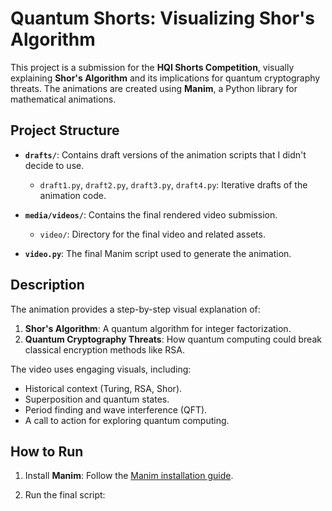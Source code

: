 # Quantum Shorts: Visualizing Shor's Algorithm

This project is a submission for the **HQI Shorts Competition**, visually explaining **Shor's Algorithm** and its implications for quantum cryptography threats. The animations are created using **Manim**, a Python library for mathematical animations.

## Project Structure

-   **`drafts/`**: Contains draft versions of the animation scripts that I didn't decide to use.
    -   `draft1.py`, `draft2.py`, `draft3.py`, `draft4.py`: Iterative drafts of the animation code.
-   **`media/videos/`**: Contains the final rendered video submission.

    -   `video/`: Directory for the final video and related assets.

-   **`video.py`**: The final Manim script used to generate the animation.

## Description

The animation provides a step-by-step visual explanation of:

1. **Shor's Algorithm**: A quantum algorithm for integer factorization.
2. **Quantum Cryptography Threats**: How quantum computing could break classical encryption methods like RSA.

The video uses engaging visuals, including:

-   Historical context (Turing, RSA, Shor).
-   Superposition and quantum states.
-   Period finding and wave interference (QFT).
-   A call to action for exploring quantum computing.

## How to Run

1. Install **Manim**: Follow the [Manim installation guide](https://docs.manim.community/en/stable/installation.html).
2. Run the final script:

    ```manim -pqh --format=mp4 --fps 60 -r 1920,1080 video.py QuantumEncryptionVideoEnhanced

    ```
